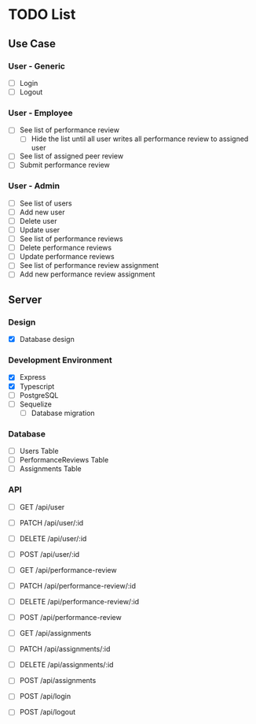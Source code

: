 # TODO List

## Use Case

### User - Generic

- [ ] Login
- [ ] Logout

### User - Employee

- [ ] See list of performance review
  - [ ] Hide the list until all user writes all performance review to assigned user
- [ ] See list of assigned peer review
- [ ] Submit performance review

### User - Admin

- [ ] See list of users
- [ ] Add new user
- [ ] Delete user
- [ ] Update user
- [ ] See list of performance reviews
- [ ] Delete performance reviews
- [ ] Update performance reviews
- [ ] See list of performance review assignment
- [ ] Add new performance review assignment

## Server

### Design

- [x] Database design

### Development Environment

- [x] Express
- [x] Typescript
- [ ] PostgreSQL
- [ ] Sequelize
  - [ ] Database migration

### Database

- [ ] Users Table
- [ ] PerformanceReviews Table
- [ ] Assignments Table

### API

- [ ] GET /api/user
- [ ] PATCH /api/user/:id
- [ ] DELETE /api/user/:id
- [ ] POST /api/user/:id

- [ ] GET /api/performance-review
- [ ] PATCH /api/performance-review/:id
- [ ] DELETE /api/performance-review/:id
- [ ] POST /api/performance-review

- [ ] GET /api/assignments
- [ ] PATCH /api/assignments/:id
- [ ] DELETE /api/assignments/:id
- [ ] POST /api/assignments

- [ ] POST /api/login
- [ ] POST /api/logout
